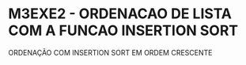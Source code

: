 # M3EXE2 - ORDENACAO DE LISTA COM A FUNCAO INSERTION SORT
 ORDENAÇÃO COM INSERTION SORT EM ORDEM CRESCENTE
